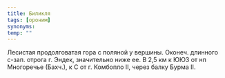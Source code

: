 ```yaml
---
title: Биликля
tags: [ороним]
synonyms:
temp: ""
---
```


Лесистая продолговатая гора с поляной у вершины. Оконеч. длинного с-зап. отрога
г. Эндек, значительно ниже ее. В 2,5 км к ЮЮЗ от нп Многоречье (Бахч.), к С от
г. Комбопло II, через балку Бурма II.
